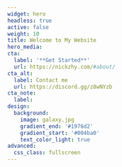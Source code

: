 ```yaml
---
widget: hero
headless: true
active: false
weight: 10
title: Welcome to My Website
hero_media: 
cta:
  label: '**Get Started**'
  url: https://nickzhy.com/#about/
cta_alt:
  label: Contact me
  url: https://discord.gg/z8wNYzb
cta_note:
  label: 
design:
  background:
    image: galaxy.jpg
    gradient_end: '#1976d2'
    gradient_start: '#004ba0'
    text_color_light: true
advanced:
  css_class: fullscreen
---
```



